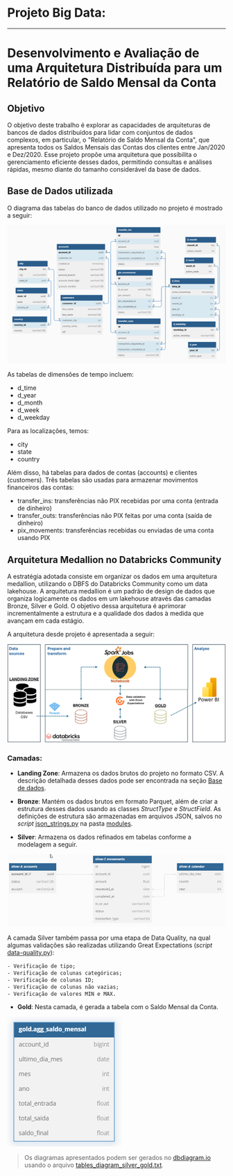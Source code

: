 # Projeto Big Data:
---
# Desenvolvimento e Avaliação de uma Arquitetura Distribuída para um Relatório de Saldo Mensal da Conta


## Objetivo

O objetivo deste trabalho é explorar as capacidades de arquiteturas de bancos de dados distribuídos para lidar com conjuntos de dados complexos, em particular, o "Relatório de Saldo Mensal da Conta", que apresenta todos os Saldos Mensais das Contas dos clientes entre Jan/2020 e Dez/2020. Esse projeto propõe uma arquitetura que possibilita o gerenciamento eficiente desses dados, permitindo consultas e análises rápidas, mesmo diante do tamanho considerável da base de dados.


## Base de Dados utilizada

O diagrama das tabelas do banco de dados utilizado no projeto é mostrado a seguir:

![Esquemático](images/tables_diagram_highlighted.png)

As tabelas de dimensões de tempo incluem:
- d_time
- d_year
- d_month
- d_week
- d_weekday

Para as localizações, temos:
- city
- state
- country

Além disso, há tabelas para dados de contas (accounts) e clientes (customers). Três tabelas são usadas para armazenar movimentos financeiros das contas:
- transfer_ins: transferências não PIX recebidas por uma conta (entrada de dinheiro)
- transfer_outs: transferências não PIX feitas por uma conta (saída de dinheiro)
- pix_movements: transferências recebidas ou enviadas de uma conta usando PIX


## Arquitetura Medallion no Databricks Community

A estratégia adotada consiste em organizar os dados em uma arquitetura medallion, utilizando o DBFS do Databricks Community como um data lakehouse. A arquitetura medallion é um padrão de design de dados que organiza logicamente os dados em um lakehouse através das camadas Bronze, Silver e Gold. O objetivo dessa arquitetura é aprimorar incrementalmente a estrutura e a qualidade dos dados à medida que avançam em cada estágio.

A arquitetura desde projeto é apresentada a seguir:

![medallion](images/medallion_arquiteture.png)

### Camadas:

- **Landing Zone**: Armazena os dados brutos do projeto no formato CSV. A descrição detalhada desses dados pode ser encontrada na seção [Base de dados](#base-de-dados-utilizada).

- **Bronze**: Mantém os dados brutos em formato Parquet, além de criar a estrutura desses dados usando as classes *StructType* e *StructField*. As definições de estrutura são armazenadas em arquivos JSON, salvos no *script* [json_strings.py](./modules/json_strings.py) na pasta [modules](./modules).

- **Silver**: Armazena os dados refinados em tabelas conforme a modelagem a seguir.

![silver](images/tables_silver.png)

A camada Silver também passa por uma etapa de Data Quality, na qual algumas validações são realizadas utilizando Great Expectations (*script* [data-quality.py](./modules/data-quality.py)):

    - Verificação de tipo;
    - Verificação de colunas categóricas;
    - Verificação de colunas ID;
    - Verificação de colunas não vazias;
    - Verificação de valores MIN e MAX.

- **Gold**: Nesta camada, é gerada a tabela com o Saldo Mensal da Conta.

![gold](images/tables_gold.png)


> Os diagramas apresentados podem ser gerados no [dbdiagram.io](https://dbdiagram.io/home) usando o arquivo [tables_diagram_silver_gold.txt](./tables_diagram_silver_gold.txt).